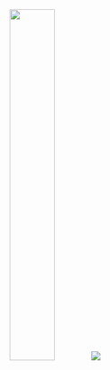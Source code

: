 
<div align="center">
    <img width="40%" src="https://github.com/szres/.github/assets/1407471/f1804044-952d-4b12-bfe3-1cd82c13c233" />
    <img src="https://capsule-render.vercel.app/api?type=rect&height=100&color=4267a7&text=SZRES&textBg=false&fontSize=60&animation=fadeIn&desc=SHENZHEN%20RESISTANCE&descAlignY=74&descSize=15&fontColor=EEEEEE&fontAlignY=51&descAlign=50"/>
</div>
